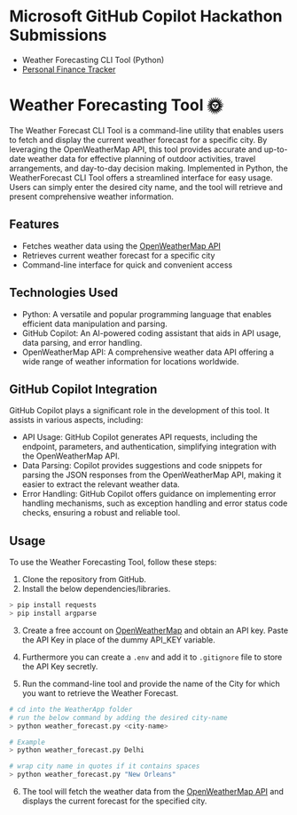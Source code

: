 # Microsoft GitHub Copilot Hackathon Submissions
- Weather Forecasting CLI Tool (Python)
- [Personal Finance Tracker](https://github.com/Alchemist1411/Finance-Tracker-App)

# Weather Forecasting Tool 🌞
The Weather Forecast CLI Tool is a command-line utility that enables users to fetch and display the current weather forecast for a specific city. By leveraging the OpenWeatherMap API, this tool provides accurate and up-to-date weather data for effective planning of outdoor activities, travel arrangements, and day-to-day decision making.
Implemented in Python, the WeatherForecast CLI Tool offers a streamlined interface for easy usage. Users can simply enter the desired city name, and the tool will retrieve and present comprehensive weather information.

## Features
- Fetches weather data using the [OpenWeatherMap API](https://openweathermap.org/api)
- Retrieves current weather forecast for a specific city
- Command-line interface for quick and convenient access

## Technologies Used

- Python: A versatile and popular programming language that enables efficient data manipulation and parsing.
- GitHub Copilot: An AI-powered coding assistant that aids in API usage, data parsing, and error handling.
- OpenWeatherMap API: A comprehensive weather data API offering a wide range of weather information for locations worldwide.

## GitHub Copilot Integration

GitHub Copilot plays a significant role in the development of this tool. It assists in various aspects, including:

- API Usage: GitHub Copilot generates API requests, including the endpoint, parameters, and authentication, simplifying integration with the OpenWeatherMap API.
- Data Parsing: Copilot provides suggestions and code snippets for parsing the JSON responses from the OpenWeatherMap API, making it easier to extract the relevant weather data.
- Error Handling: GitHub Copilot offers guidance on implementing error handling mechanisms, such as exception handling and error status code checks, ensuring a robust and reliable tool.

## Usage

To use the Weather Forecasting Tool, follow these steps:

1. Clone the repository from GitHub.
2. Install the below dependencies/libraries.

```py
> pip install requests
> pip install argparse
```
3. Create a free account on [OpenWeatherMap](https://openweathermap.org) and obtain an API key. Paste the API Key in place of the dummy API_KEY variable.

4. Furthermore you can create a ```.env``` and add it to ```.gitignore``` file to store the API Key secretly.

5. Run the command-line tool and provide the name of the City for which you want to retrieve the Weather Forecast.

```py
# cd into the WeatherApp folder
# run the below command by adding the desired city-name 
> python weather_forecast.py <city-name>

# Example
> python weather_forecast.py Delhi

# wrap city name in quotes if it contains spaces
> python weather_forecast.py "New Orleans"
```

6. The tool will fetch the weather data from the [OpenWeatherMap API](https://openweathermap.org/api) and displays the current forecast for the specified city.
   
